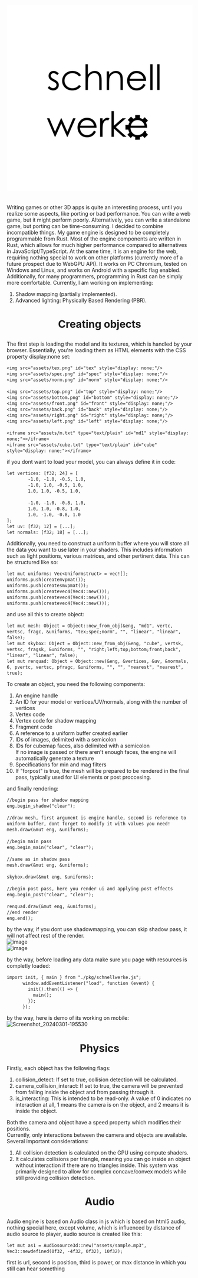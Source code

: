 # <p align="center"> <img src="https://github.com/VitionVlad/schnellwerke/blob/main/logo.png"> </p>
Writing games or other 3D apps is quite an interesting process, until you realize some aspects, like porting or bad performance. You can write a web game, but it might perform poorly. Alternatively, you can write a standalone game, but porting can be time-consuming. I decided to combine incompatible things. My game engine is designed to be completely programmable from Rust. Most of the engine components are written in Rust, which allows for much higher performance compared to alternatives in JavaScript/TypeScript. At the same time, it is an engine for the web, requiring nothing special to work on other platforms (currently more of a future prospect due to WebGPU API). It works on PC Chromium, tested on Windows and Linux, and works on Android with a specific flag enabled. Additionally, for many programmers, programming in Rust can be simply more comfortable. Currently, I am working on implementing:  
1. Shadow mapping (partially implemented).  
2. Advanced lighting: Physically Based Rendering (PBR).  
# <p align="center"> Creating objects </p>  
The first step is loading the model and its textures, which is handled by your browser. Essentially, you're loading them as HTML elements with the CSS property display:none set:  
```
<img src="assets/tex.png" id="tex" style="display: none;"/>
<img src="assets/spec.png" id="spec" style="display: none;"/>
<img src="assets/norm.png" id="norm" style="display: none;"/>

<img src="assets/top.png" id="top" style="display: none;"/>
<img src="assets/bottom.png" id="bottom" style="display: none;"/>
<img src="assets/front.png" id="front" style="display: none;"/>
<img src="assets/back.png" id="back" style="display: none;"/>
<img src="assets/right.png" id="right" style="display: none;"/>
<img src="assets/left.png" id="left" style="display: none;"/>

<iframe src="assets/m.txt" type="text/plain" id="md1" style="display: none;"></iframe>
<iframe src="assets/cube.txt" type="text/plain" id="cube" style="display: none;"></iframe>
```
if you dont want to load your model, you can always define it in code:  
```
let vertices: [f32; 24] = [
        -1.0, -1.0, -0.5, 1.0,
        -1.0, 1.0, -0.5, 1.0,
        1.0, 1.0, -0.5, 1.0,

        -1.0, -1.0, -0.8, 1.0,
        1.0, 1.0, -0.8, 1.0,
        1.0, -1.0, -0.8, 1.0
];
let uv: [f32; 12] = [...];
let normals: [f32; 18] = [...];
```  
Additionally, you need to construct a uniform buffer where you will store all the data you want to use later in your shaders. This includes information such as light positions, various matrices, and other pertinent data. This can be structured like so:  
```
let mut uniforms: Vec<Uniformstruct> = vec![];
uniforms.push(createmvpmat());
uniforms.push(createsmvpmat());
uniforms.push(createvec4(Vec4::new()));
uniforms.push(createvec4(Vec4::new()));
uniforms.push(createvec4(Vec4::new()));
```  
and use all this to create object:  
```
let mut mesh: Object = Object::new_from_obj(&eng, "md1", vertc, vertsc, fragc, &uniforms, "tex;spec;norm", "", "linear", "linear", false);
let mut skybox: Object = Object::new_from_obj(&eng, "cube", vertsk, vertsc, fragsk, &uniforms, "", "right;left;top;bottom;front;back", "linear", "linear", false);
let mut renquad: Object = Object::new(&eng, &vertices, &uv, &normals, 6, pvertc, vertsc, pfragc, &uniforms, "", "", "nearest", "nearest", true);
```  
To create an object, you need the following components:  
1. An engine handle  
2. An ID for your model or vertices/UV/normals, along with the number of vertices  
3. Vertex code  
4. Vertex code for shadow mapping  
5. Fragment code  
6. A reference to a uniform buffer created earlier  
7. IDs of images, delimited with a semicolon  
8. IDs for cubemap faces, also delimited with a semicolon  
If no image is passed or there aren't enough faces, the engine will automatically generate a texture  
9. Specifications for min and mag filters  
10. If "forpost" is true, the mesh will be prepared to be rendered in the final pass, typically used for UI elements or post proccesing.

and finally rendering:
```
//begin pass for shadow mapping
eng.begin_shadow("clear");

//draw mesh, first argument is engine handle, second is reference to uniform buffer, dont forget to modify it with values you need!
mesh.draw(&mut eng, &uniforms);

//begin main pass
eng.begin_main("clear", "clear");

//same as in shadow pass
mesh.draw(&mut eng, &uniforms);

skybox.draw(&mut eng, &uniforms);

//begin post pass, here you render ui and applying post effects
eng.begin_post("clear", "clear");

renquad.draw(&mut eng, &uniforms);
//end render
eng.end();
```
by the way, if you dont use shadowmapping, you can skip shadow pass, it will not affect rest of the render.  
![image](https://github.com/VitionVlad/schnellwerke/assets/48290199/3de30dca-cb6a-4b36-828a-87f1dea01fe8)  
![image](https://github.com/VitionVlad/schnellwerke/assets/48290199/3448ef8e-ed25-4916-a608-e7bdb3c2fed3)
  
by the way, before loading any data make sure you page with resources is completly loaded:
```
import init, { main } from "./pkg/schnellwerke.js";
      window.addEventListener("load", function (event) {
        init().then(() => {
          main();
        });
      });
```
by the way, here is demo of its working on mobile:  
![Screenshot_20240301-195530](https://github.com/VitionVlad/schnellwerke/assets/48290199/d53c8fe9-b48d-472d-85b6-7dfd5e2edc64)
# <p align="center"> Physics </p>   
Firstly, each object has the following flags:  
1. collision_detect: If set to true, collision detection will be calculated.
2. camera_collision_interact: If set to true, the camera will be prevented from falling inside the object and from passing through it.
3. is_interacting: This is intended to be read-only. A value of 0 indicates no interaction at all, 1 means the camera is on the object, and 2 means it is inside the object.
 
Both the camera and object have a speed property which modifies their positions.  
Currently, only interactions between the camera and objects are available.  
Several important considerations:  
1. All collision detection is calculated on the GPU using compute shaders.
2. It calculates collisions per triangle, meaning you can go inside an object without interaction if there are no triangles inside. This system was primarily designed to allow for complex concave/convex models while still providing collision detection.
# <p align="center"> Audio </p>   
Audio engine is based on Audio class in js which is based on html5 audio, nothing special here, except volume, which is influenced by distance of audio source to player, audio source is created like this:
```
let mut as1 = Audiosource3d::new("assets/sample.mp3", Vec3::newdefined(0f32, -4f32, 0f32), 10f32);
```
first is url, second is position, third is power, or max distance in which you still can hear something  
